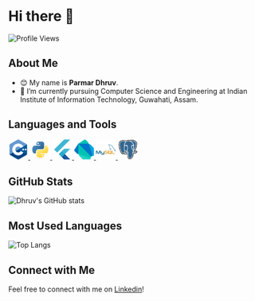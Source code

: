 # Hi there 👋

![Profile Views](https://komarev.com/ghpvc/?username=dhruv-2615p&style=flat-square&color=blue)

## About Me
- 😊 My name is **Parmar Dhruv**.
- 🌱 I’m currently pursuing Computer Science and Engineering at Indian Institute of Information Technology, Guwahati, Assam.

## Languages and Tools

<p align="left">
  <a href="https://www.cplusplus.com/" target="_blank" rel="noreferrer">
    <img src="https://raw.githubusercontent.com/devicons/devicon/master/icons/cplusplus/cplusplus-original.svg" alt="C++" width="40" height="40" />
  </a>
  <a href="https://www.python.org/" target="_blank" rel="noreferrer">
    <img src="https://raw.githubusercontent.com/devicons/devicon/master/icons/python/python-original.svg" alt="Python" width="40" height="40" />
  </a>
  <a href="https://flutter.dev/" target="_blank" rel="noreferrer">
    <img src="https://raw.githubusercontent.com/devicons/devicon/master/icons/flutter/flutter-original.svg" alt="Flutter" width="40" height="40" />
  </a>
  <a href="https://dart.dev/" target="_blank" rel="noreferrer">
    <img src="https://raw.githubusercontent.com/devicons/devicon/master/icons/dart/dart-original.svg" alt="Dart" width="40" height="40" />
  </a>
  <a href="https://www.mysql.com/" target="_blank" rel="noreferrer">
    <img src="https://raw.githubusercontent.com/devicons/devicon/master/icons/mysql/mysql-original-wordmark.svg" alt="MySQL" width="40" height="40" />
  </a>
  <a href="https://www.postgresql.org/" target="_blank" rel="noreferrer">
    <img src="https://raw.githubusercontent.com/devicons/devicon/master/icons/postgresql/postgresql-original.svg" alt="PostgreSQL" width="40" height="40" />
  </a>
</p>

## GitHub Stats
![Dhruv's GitHub stats](https://github-readme-stats.vercel.app/api?username=dhruv-2615p&count_private=true&show_icons=true&theme=radical)

## Most Used Languages
![Top Langs](https://github-readme-stats.vercel.app/api/top-langs/?username=dhruv-2615p&layout=compact&theme=radical)

## Connect with Me
Feel free to connect with me on [Linkedin](https://www.linkedin.com/in/dhruv-parmar-23b7aa289/)!
